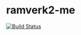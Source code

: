 # ramverk2-me

[![Build Status](https://travis-ci.org/Enilsson9/ramverk2-me.svg?branch=master)](https://travis-ci.org/Enilsson9/ramverk2-me)
